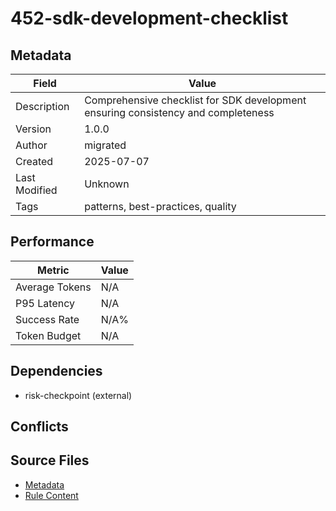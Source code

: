 # 452-sdk-development-checklist

## Metadata

| Field | Value |
|-------|-------|
| Description | Comprehensive checklist for SDK development ensuring consistency and completeness |
| Version | 1.0.0 |
| Author | migrated |
| Created | 2025-07-07 |
| Last Modified | Unknown |
| Tags | patterns, best-practices, quality |

## Performance

| Metric | Value |
|--------|-------|
| Average Tokens | N/A |
| P95 Latency | N/A |
| Success Rate | N/A% |
| Token Budget | N/A |

## Dependencies

- risk-checkpoint (external)

## Conflicts


## Source Files

- [Metadata](400-patterns/452-sdk-development-checklist.yaml)
- [Rule Content](400-patterns/452-sdk-development-checklist.mdc)